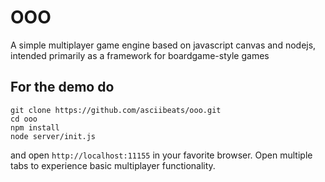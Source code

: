 # OOO
A simple multiplayer game engine based on javascript canvas and nodejs, intended primarily as a framework for boardgame-style games

## For the demo do
```
git clone https://github.com/asciibeats/ooo.git
cd ooo
npm install
node server/init.js
```
and open `http://localhost:11155` in your favorite browser. Open multiple tabs to experience basic multiplayer functionality.
